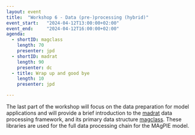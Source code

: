 ```yaml
---
layout: event
title:  "Workshop 6 - Data (pre-)processing (hybrid)"
event_start:   "2024-04-12T13:00:00+02:00"
event_end:     "2024-04-12T16:00:00+02:00"
agenda:
  - shortID: magclass 
    length: 70 
    presenter: jpd
  - shortID: madrat
    length: 90 
    presenter: dc
  - title: Wrap up and good bye
    length: 10
    presenter: jpd 

---
```


The last part of the workshop will focus on the data preparation for model applications and will provide a brief introduction to the [madrat] data processing framework, and its primary data structure [magclass]. These libraries are used for the full data processing chain for the MAgPIE model.

[madrat]:https://github.com/pik-piam/madrat
[magclass]:https://github.com/pik-piam/magclass
